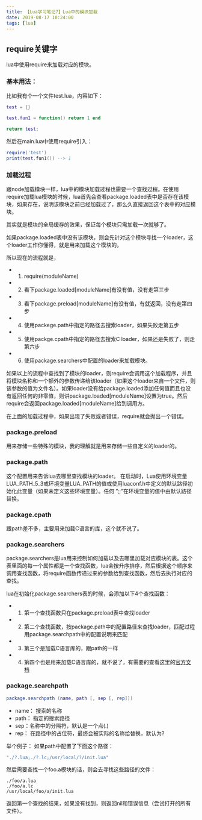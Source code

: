 ```yaml
---
title: 【Lua学习笔记7】Lua中的模块加载
date: 2019-08-17 18:24:00
tags: [lua]
---
```


## require关键字
lua中使用require来加载对应的模块。


### 基本用法：
比如我有个一个文件test.lua，内容如下：
```Lua
test = {}

test.fun1 = function() return 1 end

return test;
```
然后在main.lua中使用require引入：
```lua
require('test')
print(test.fun1()) --> 1
```

### 加载过程
跟node加载模块一样，lua中的模块加载过程也需要一个查找过程。在使用require加载lua模块的时候，lua首先会查看package.loaded表中是否存在该模块，如果存在，说明该模块之前已经加载过了，那么久直接返回这个表中的对应模块。
<!-- more -->

其实就是模块的全局缓存的效果，保证每个模块只需加载一次就够了。

如果package.loaded表中没有该模块，则会先针对这个模块寻找一个loader，这个loader工作你懂得，就是用来加载这个模块的。

所以现在的流程就是，
- 1. require(moduleName)
- 2. 看下package.loaded[moduleName]有没有值，没有走第三步
- 3. 看下package.preload[moduleName]有没有值，有就返回，没有走第四步
- 4. 使用packege.path中指定的路径去搜索loader，如果失败走第五步
- 5. 使用packge.cpath中指定的路径去搜索C loader，如果还是失败了，则走第六步
- 6. 使用package.searchers中配置的loader来加载模块。


如果以上的流程中查找到了模块的loader，则require会调用这个加载程序，并且将模块名称和一个额外的参数传递给该loader（如果这个loader来自一个文件，则该参数的值为文件名）。如果loader没有给package.loaded添加任何值而且也没有返回任何的非零值，则讲package.loaded[moduleName]设置为true。然后require会返回package.loaded[moduleName]给到调用方。

在上面的加载过程中，如果出现了失败或者错误，require就会抛出一个错误。


### package.preload
用来存储一些特殊的模块，我的理解就是用来存储一些自定义的loader的。

### package.path
这个配置用来告诉lua去哪里查找模块的loader。
在启动时，Lua使用环境变量LUA_PATH_5_3或环境变量LUA_PATH的值或使用luaconf.h中定义的默认路径初始化此变量（如果未定义这些环境变量）。任何 ”;;”在环境变量的值中由默认路径替换。

### package.cpath
跟path差不多，主要用来加载C语言的库，这个就不说了。

### package.searchers
package.searchers是lua用来控制如何加载以及去哪里加载对应模块的表。这个表里面的每一个属性都是一个查找函数，lua会按升序排序，然后根据这个顺序来调用查找函数，将require函数传递过来的参数给到查找函数，然后去执行对应的查找。

lua在初始化package.searchers表的时候，会添加以下4个查找函数：
- 1. 第一个查找函数只在package.preload表中查找loader
- 2. 第二个查找函数，按package.path中的配置路径来查找loader，匹配过程用package.searchpath中的配置说明来匹配
- 3. 第三个是加载C语言库的，跟path的一样
- 4. 第四个也是用来加载C语言库的，就不说了，有需要的查看这里的[官方文档](https://www.lua.org/manual/5.3/manual.html#pdf-require)


### package.searchpath
```lua
package.searchpath (name, path [, sep [, rep]])
```
- name： 搜索的名称
- path： 指定的搜索路径
- sep：名称中的分隔符，默认是一个点(.)
- rep： 在路径中的占位符，最终会被实际的名称给替换，默认为?


举个例子：
如果path中配置了下面这个路径：
```lua
"./?.lua;./?.lc;/usr/local/?/init.lua"
```

然后需要查找一个foo.a模块的话，则会去寻找这些路径的文件：
```shell
./foo/a.lua
./foo/a.lc
/usr/local/foo/a/init.lua
```
返回第一个查找的结果，如果没有找到，则返回nil和错误信息（尝试打开的所有文件）。
